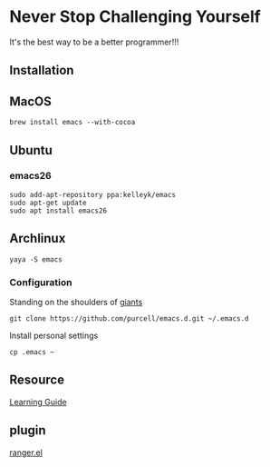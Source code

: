 # Never Stop Challenging Yourself
It's the best way to be a better programmer!!!

## Installation

## MacOS
```
brew install emacs --with-cocoa
```

## Ubuntu
### emacs26
```
sudo add-apt-repository ppa:kelleyk/emacs
sudo apt-get update
sudo apt install emacs26
```

## Archlinux
```
yaya -S emacs
```

### Configuration
Standing on the shoulders of [giants](https://github.com/purcell/emacs.d)
```
git clone https://github.com/purcell/emacs.d.git ~/.emacs.d
```

Install personal settings
```
cp .emacs ~
```

## Resource
[Learning Guide](https://github.com/redguardtoo/mastering-emacs-in-one-year-guide)

## plugin
[ranger.el](https://github.com/ralesi/ranger.el#installation)
